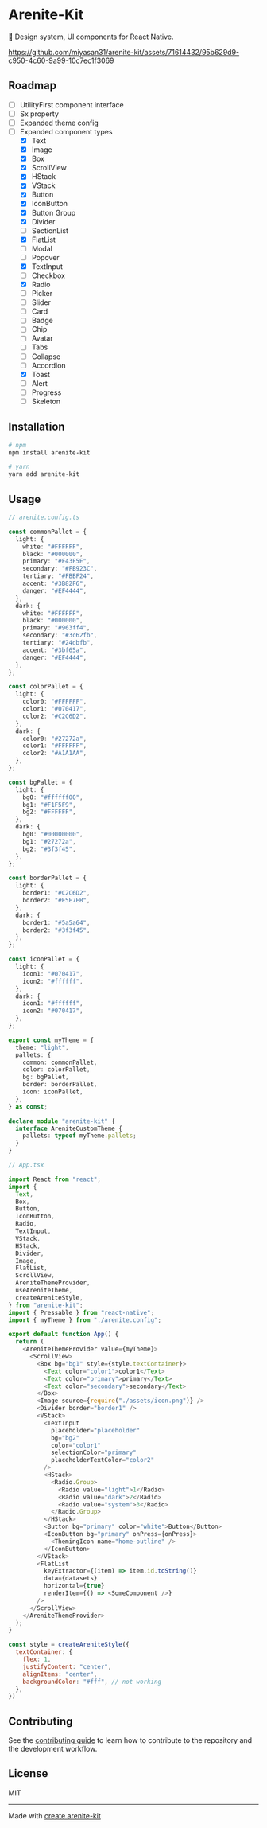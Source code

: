 # Arenite-Kit

💎 Design system, UI components for React Native.

https://github.com/miyasan31/arenite-kit/assets/71614432/95b629d9-c950-4c60-9a99-10c7ec1f3069

## Roadmap

- [ ] UtilityFirst component interface
- [ ] Sx property
- [ ] Expanded theme config
- [ ] Expanded component types
  - [x] Text
  - [x] Image
  - [x] Box
  - [x] ScrollView
  - [x] HStack
  - [x] VStack
  - [x] Button
  - [x] IconButton
  - [x] Button Group
  - [x] Divider
  - [ ] SectionList
  - [x] FlatList
  - [ ] Modal
  - [ ] Popover
  - [x] TextInput
  - [ ] Checkbox
  - [x] Radio
  - [ ] Picker
  - [ ] Slider
  - [ ] Card
  - [ ] Badge
  - [ ] Chip
  - [ ] Avatar
  - [ ] Tabs
  - [ ] Collapse
  - [ ] Accordion
  - [x] Toast
  - [ ] Alert
  - [ ] Progress
  - [ ] Skeleton

## Installation

```sh
# npm
npm install arenite-kit

# yarn
yarn add arenite-kit
```

## Usage

```ts
// arenite.config.ts

const commonPallet = {
  light: {
    white: "#FFFFFF",
    black: "#000000",
    primary: "#F43F5E",
    secondary: "#FB923C",
    tertiary: "#FBBF24",
    accent: "#3B82F6",
    danger: "#EF4444",
  },
  dark: {
    white: "#FFFFFF",
    black: "#000000",
    primary: "#963ff4",
    secondary: "#3c62fb",
    tertiary: "#24dbfb",
    accent: "#3bf65a",
    danger: "#EF4444",
  },
};

const colorPallet = {
  light: {
    color0: "#FFFFFF",
    color1: "#070417",
    color2: "#C2C6D2",
  },
  dark: {
    color0: "#27272a",
    color1: "#FFFFFF",
    color2: "#A1A1AA",
  },
};

const bgPallet = {
  light: {
    bg0: "#ffffff00",
    bg1: "#F1F5F9",
    bg2: "#FFFFFF",
  },
  dark: {
    bg0: "#00000000",
    bg1: "#27272a",
    bg2: "#3f3f45",
  },
};

const borderPallet = {
  light: {
    border1: "#C2C6D2",
    border2: "#E5E7EB",
  },
  dark: {
    border1: "#5a5a64",
    border2: "#3f3f45",
  },
};

const iconPallet = {
  light: {
    icon1: "#070417",
    icon2: "#ffffff",
  },
  dark: {
    icon1: "#ffffff",
    icon2: "#070417",
  },
};

export const myTheme = {
  theme: "light",
  pallets: {
    common: commonPallet,
    color: colorPallet,
    bg: bgPallet,
    border: borderPallet,
    icon: iconPallet,
  },
} as const;

declare module "arenite-kit" {
  interface AreniteCustomTheme {
    pallets: typeof myTheme.pallets;
  }
}
```

```js
// App.tsx

import React from "react";
import {
  Text,
  Box,
  Button,
  IconButton,
  Radio,
  TextInput,
  VStack,
  HStack,
  Divider,
  Image,
  FlatList,
  ScrollView,
  AreniteThemeProvider,
  useAreniteTheme,
  createAreniteStyle,
} from "arenite-kit";
import { Pressable } from "react-native";
import { myTheme } from "./arenite.config";

export default function App() {
  return (
    <AreniteThemeProvider value={myTheme}>
      <ScrollView>
        <Box bg="bg1" style={style.textContainer}>
          <Text color="color1">color1</Text>
          <Text color="primary">primary</Text>
          <Text color="secondary">secondary</Text>
        </Box>
        <Image source={require("./assets/icon.png")} />
        <Divider border="border1" />
        <VStack>
          <TextInput
            placeholder="placeholder"
            bg="bg2"
            color="color1"
            selectionColor="primary"
            placeholderTextColor="color2"
          />
          <HStack>
            <Radio.Group>
              <Radio value="light">1</Radio>
              <Radio value="dark">2</Radio>
              <Radio value="system">3</Radio>
            </Radio.Group>
          </HStack>
          <Button bg="primary" color="white">Button</Button>
          <IconButton bg="primary" onPress={onPress}>
            <ThemingIcon name="home-outline" />
          </IconButton>
        </VStack>
        <FlatList
          keyExtractor={(item) => item.id.toString()}
          data={datasets}
          horizontal={true}
          renderItem={() => <SomeComponent />}
        />
      </ScrollView>
    </AreniteThemeProvider>
  );
}

const style = createAreniteStyle({
  textContainer: {
    flex: 1,
    justifyContent: "center",
    alignItems: "center",
    backgroundColor: "#fff", // not working
  },
})
```

## Contributing

See the [contributing guide](CONTRIBUTING.md) to learn how to contribute to the repository and the development workflow.

## License

MIT

---

Made with [create arenite-kit](https://github.com/callstack/react-native-builder-bob)

